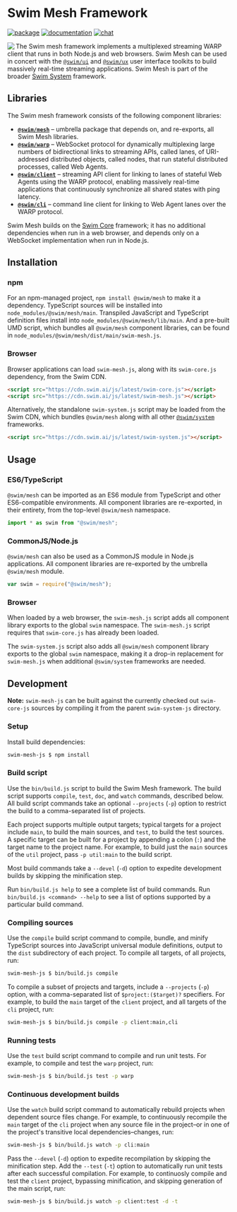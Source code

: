 # Swim Mesh Framework

[![package](https://img.shields.io/npm/v/@swim/mesh.svg)](https://www.npmjs.com/package/@swim/mesh)
[![documentation](https://img.shields.io/badge/doc-TypeDoc-blue.svg)](http://docs.swim.ai/js/latest/modules/_swim_mesh.html)
[![chat](https://img.shields.io/badge/chat-Gitter-green.svg)](https://gitter.im/swimos/community)

<a href="https://developer.swim.ai"><img src="https://cdn.swim.ai/images/marlin-blue.svg" align="left"></a>

The Swim mesh framework implements a multiplexed streaming WARP client that
runs in both Node.js and web browsers.  Swim Mesh can be used in concert with
the [`@swim/ui`](https://www.npmjs.com/package/@swim/ui) and
[`@swim/ux`](https://www.npmjs.com/package/@swim/ux) user interface toolkits to
build massively real-time streaming applications. Swim Mesh is part of the
broader [Swim System](https://www.npmjs.com/package/@swim/system) framework.

## Libraries

The Swim mesh framework consists of the following component libraries:

- [**`@swim/mesh`**](@swim/mesh) –
  umbrella package that depends on, and re-exports, all Swim Mesh libraries.
- [**`@swim/warp`**](@swim/warp) –
  WebSocket protocol for dynamically multiplexing large numbers of bidirectional
  links to streaming APIs, called lanes, of URI-addressed distributed objects,
  called nodes, that run stateful distributed processes, called Web Agents.
- [**`@swim/client`**](@swim/client) –
  streaming API client for linking to lanes of stateful Web Agents using the
  WARP protocol, enabling massively real-time applications that continuously
  synchronize all shared states with ping latency.
- [**`@swim/cli`**](@swim/cli) –
  command line client for linking to Web Agent lanes over the WARP protocol.

Swim Mesh builds on the [Swim Core](https://www.npmjs.com/package/@swim/core)
framework; it has no additional dependencies when run in a web browser, and
depends only on a WebSocket implementation when run in Node.js.

## Installation

### npm

For an npm-managed project, `npm install @swim/mesh` to make it a dependency.
TypeScript sources will be installed into `node_modules/@swim/mesh/main`.
Transpiled JavaScript and TypeScript definition files install into
`node_modules/@swim/mesh/lib/main`.  And a pre-built UMD script, which
bundles all `@swim/mesh` component libraries, can be found in
`node_modules/@swim/mesh/dist/main/swim-mesh.js`.

### Browser

Browser applications can load `swim-mesh.js`, along with its `swim-core.js`
dependency, from the Swim CDN.

```html
<script src="https://cdn.swim.ai/js/latest/swim-core.js"></script>
<script src="https://cdn.swim.ai/js/latest/swim-mesh.js"></script>
```

Alternatively, the standalone `swim-system.js` script may be loaded
from the Swim CDN, which bundles `@swim/mesh` along with all other
[`@swim/system`](https://www.npmjs.com/package/@swim/system) frameworks.

```html
<script src="https://cdn.swim.ai/js/latest/swim-system.js"></script>
```

## Usage

### ES6/TypeScript

`@swim/mesh` can be imported as an ES6 module from TypeScript and other
ES6-compatible environments.  All component libraries are re-exported,
in their entirety, from the top-level `@swim/mesh` namespace.

```typescript
import * as swim from "@swim/mesh";
```

### CommonJS/Node.js

`@swim/mesh` can also be used as a CommonJS module in Node.js applications.
All component libraries are re-exported by the umbrella `@swim/mesh` module.

```javascript
var swim = require("@swim/mesh");
```

### Browser

When loaded by a web browser, the `swim-mesh.js` script adds all component
library exports to the global `swim` namespace.  The `swim-mesh.js` script
requires that `swim-core.js` has already been loaded.

The `swim-system.js` script also adds all `@swim/mesh` component library
exports to the global `swim` namespace, making it a drop-in replacement
for `swim-mesh.js` when additional `@swim/system` frameworks are needed.

## Development

**Note:**
`swim-mesh-js` can be built against the currently checked out `swim-core-js`
sources by compiling it from the parent `swim-system-js` directory.

### Setup

Install build dependencies:

```sh
swim-mesh-js $ npm install
```

### Build script

Use the `bin/build.js` script to build the Swim Mesh framework.  The build
script supports `compile`, `test`, `doc`, and `watch` commands, described
below.  All build script commands take an optional `--projects` (`-p`) option
to restrict the build to a comma-separated list of projects.

Each project supports multiple output targets; typical targets for a project
include `main`, to build the main sources, and `test`, to build the test
sources.  A specific target can be built for a project by appending a colon
(`:`) and the target name to the project name.  For example, to build just the
`main` sources of the `util` project, pass `-p util:main` to the build script.

Most build commands take a `--devel` (`-d`) option to expedite development
builds by skipping the minification step.

Run `bin/build.js help` to see a complete list of build commands.  Run
`bin/build.js <command> --help` to see a list of options supported by a
particular build command.

### Compiling sources

Use the `compile` build script command to compile, bundle, and minify
TypeScript sources into JavaScript universal module definitions, output
to the `dist` subdirectory of each project.  To compile all targets,
of all projects, run:

```sh
swim-mesh-js $ bin/build.js compile
```

To compile a subset of projects and targets, include a `--projects` (`-p`)
option, with a comma-separated list of `$project:($target)?` specifiers.
For example, to build the `main` target of the `client` project, and all
targets of the `cli` project, run:

```sh
swim-mesh-js $ bin/build.js compile -p client:main,cli
```

### Running tests

Use the `test` build script command to compile and run unit tests.
For example, to compile and test the `warp` project, run:

```sh
swim-mesh-js $ bin/build.js test -p warp
```

### Continuous development builds

Use the `watch` build script command to automatically rebuild projects when
dependent source files change.  For example, to continuously recompile the
`main` target of the `cli` project when any source file in the project–or
in one of the project's transitive local dependencies–changes, run:

```sh
swim-mesh-js $ bin/build.js watch -p cli:main
```

Pass the `--devel` (`-d`) option to expedite recompilation by skipping the
minification step.  Add the `--test` (`-t`) option to automatically run unit
tests after each successful compilation.  For example, to continuosly compile
and test the `client` project, bypassing minification, and skipping generation
of the main script, run:

```sh
swim-mesh-js $ bin/build.js watch -p client:test -d -t
```

